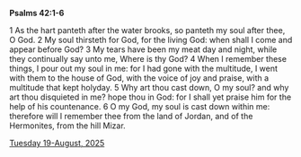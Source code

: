 **Psalms 42:1-6**

1 As the hart panteth after the water brooks, so panteth my soul after thee, O God. 2 My soul thirsteth for God, for the living God: when shall I come and appear before God? 3 My tears have been my meat day and night, while they continually say unto me, Where is thy God? 4 When I remember these things, I pour out my soul in me: for I had gone with the multitude, I went with them to the house of God, with the voice of joy and praise, with a multitude that kept holyday. 5 Why art thou cast down, O my soul? and why art thou disquieted in me? hope thou in God: for I shall yet praise him for the help of his countenance. 6 O my God, my soul is cast down within me: therefore will I remember thee from the land of Jordan, and of the Hermonites, from the hill Mizar.

[Tuesday 19-August, 2025](https://getbible.life/kjv/Psalms/42/1-6)

